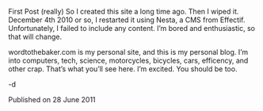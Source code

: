 First Post (really)
So I created this site a long time ago. Then I wiped it. December 4th 2010 or so, I restarted it using Nesta, a CMS from Effectif. Unfortunately, I failed to include any content. I’m bored and enthusiastic, so that will change.

wordtothebaker.com is my personal site, and this is my personal blog. I’m into computers, tech, science, motorcycles, bicycles, cars, efficency, and other crap. That’s what you’ll see here. I’m excited. You should be too.

-d

Published on 28 June 2011
